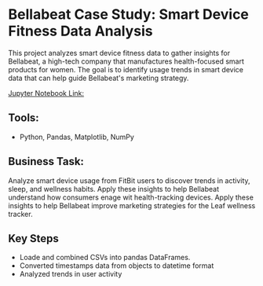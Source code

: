 # Bellabeat Case Study: Smart Device Fitness Data Analysis

This project analyzes smart device fitness data to gather insights for Bellabeat, a high-tech company that manufactures health-focused smart products for women. The goal is to identify usage trends in smart device data that can help guide Bellabeat's marketing strategy. 

[Jupyter Notebook Link:](https://www.kaggle.com/code/danijia/bellabeat-case-study)

## Tools: 
- Python, Pandas, Matplotlib, NumPy

## Business Task:
Analyze smart device usage from FitBit users to discover trends in activity, sleep, and wellness habits. Apply these insights to help Bellabeat understand how consumers enage wit health-tracking devices. Apply these insights to help Bellabeat improve marketing strategies for the Leaf wellness tracker.

## Key Steps
- Loade and combined CSVs into pandas DataFrames.
- Converted timestamps data from objects to datetime format
- Analyzed trends in user activity
